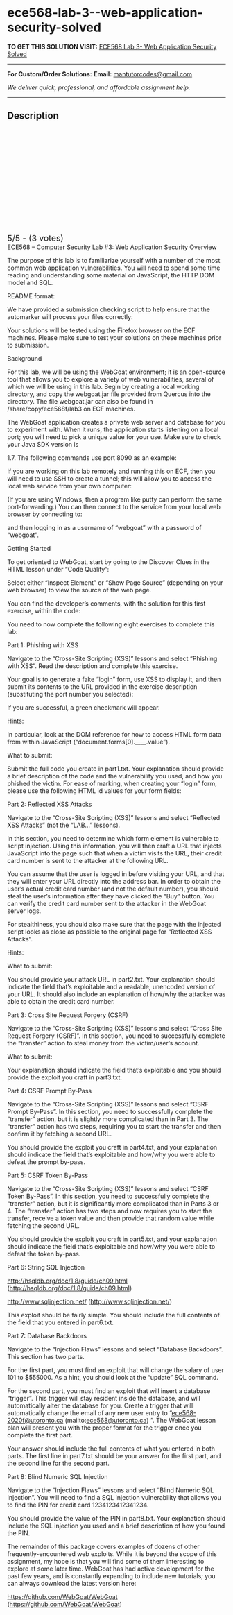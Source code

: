 # ece568-lab-3--web-application-security-solved
**TO GET THIS SOLUTION VISIT:** [ECE568 Lab 3- Web Application Security Solved](https://mantutor.com/product/ece568-lab-3-web-application-security-solved/)


---

**For Custom/Order Solutions:** **Email:** mantutorcodes@gmail.com  

*We deliver quick, professional, and affordable assignment help.*

---

<h2>Description</h2>



<div class="kk-star-ratings kksr-auto kksr-align-center kksr-valign-top" data-payload="{&quot;align&quot;:&quot;center&quot;,&quot;id&quot;:&quot;107313&quot;,&quot;slug&quot;:&quot;default&quot;,&quot;valign&quot;:&quot;top&quot;,&quot;ignore&quot;:&quot;&quot;,&quot;reference&quot;:&quot;auto&quot;,&quot;class&quot;:&quot;&quot;,&quot;count&quot;:&quot;3&quot;,&quot;legendonly&quot;:&quot;&quot;,&quot;readonly&quot;:&quot;&quot;,&quot;score&quot;:&quot;5&quot;,&quot;starsonly&quot;:&quot;&quot;,&quot;best&quot;:&quot;5&quot;,&quot;gap&quot;:&quot;4&quot;,&quot;greet&quot;:&quot;Rate this product&quot;,&quot;legend&quot;:&quot;5\/5 - (3 votes)&quot;,&quot;size&quot;:&quot;24&quot;,&quot;title&quot;:&quot;ECE568 Lab 3- Web Application Security Solved&quot;,&quot;width&quot;:&quot;138&quot;,&quot;_legend&quot;:&quot;{score}\/{best} - ({count} {votes})&quot;,&quot;font_factor&quot;:&quot;1.25&quot;}">

<div class="kksr-stars">

<div class="kksr-stars-inactive">
            <div class="kksr-star" data-star="1" style="padding-right: 4px">


<div class="kksr-icon" style="width: 24px; height: 24px;"></div>
        </div>
            <div class="kksr-star" data-star="2" style="padding-right: 4px">


<div class="kksr-icon" style="width: 24px; height: 24px;"></div>
        </div>
            <div class="kksr-star" data-star="3" style="padding-right: 4px">


<div class="kksr-icon" style="width: 24px; height: 24px;"></div>
        </div>
            <div class="kksr-star" data-star="4" style="padding-right: 4px">


<div class="kksr-icon" style="width: 24px; height: 24px;"></div>
        </div>
            <div class="kksr-star" data-star="5" style="padding-right: 4px">


<div class="kksr-icon" style="width: 24px; height: 24px;"></div>
        </div>
    </div>

<div class="kksr-stars-active" style="width: 138px;">
            <div class="kksr-star" style="padding-right: 4px">


<div class="kksr-icon" style="width: 24px; height: 24px;"></div>
        </div>
            <div class="kksr-star" style="padding-right: 4px">


<div class="kksr-icon" style="width: 24px; height: 24px;"></div>
        </div>
            <div class="kksr-star" style="padding-right: 4px">


<div class="kksr-icon" style="width: 24px; height: 24px;"></div>
        </div>
            <div class="kksr-star" style="padding-right: 4px">


<div class="kksr-icon" style="width: 24px; height: 24px;"></div>
        </div>
            <div class="kksr-star" style="padding-right: 4px">


<div class="kksr-icon" style="width: 24px; height: 24px;"></div>
        </div>
    </div>
</div>


<div class="kksr-legend" style="font-size: 19.2px;">
            5/5 - (3 votes)    </div>
    </div>
ECE568 – Computer Security Lab #3: Web Application Security Overview

The purpose of this lab is to familiarize yourself with a number of the most common web application vulnerabilities. You will need to spend some time reading and understanding some material on JavaScript, the HTTP DOM model and SQL.

README format:

We have provided a submission checking script to help ensure that the automarker will process your files correctly:

Your solutions will be tested using the Firefox browser on the ECF machines. Please make sure to test your solutions on these machines prior to submission.

Background

For this lab, we will be using the WebGoat environment; it is an open-source tool that allows you to explore a variety of web vulnerabilities, several of which we will be using in this lab. Begin by creating a local working directory, and copy the webgoat.jar file provided from Quercus into the directory. The file webgoat.jar can also be found in /share/copy/ece568f/lab3 on ECF machines.

The WebGoat application creates a private web server and database for you to experiment with. When it runs, the application starts listening on a local port; you will need to pick a unique value for your use. Make sure to check your Java SDK version is

1.7. The following commands use port 8090 as an example:

If you are working on this lab remotely and running this on ECF, then you will need to use SSH to create a tunnel; this will allow you to access the local web service from your own computer:

(If you are using Windows, then a program like putty can perform the same port-forwarding.) You can then connect to the service from your local web browser by connecting to:

and then logging in as a username of “webgoat” with a password of “webgoat”.

Getting Started

To get oriented to WebGoat, start by going to the Discover Clues in the HTML lesson under “Code Quality”:

Select either “Inspect Element” or “Show Page Source” (depending on your web browser) to view the source of the web page.

You can find the developer’s comments, with the solution for this first exercise, within the code:

You need to now complete the following eight exercises to complete this lab:

Part 1: Phishing with XSS

Navigate to the “Cross-Site Scripting (XSS)” lessons and select “Phishing with XSS”. Read the description and complete this exercise.

Your goal is to generate a fake “login” form, use XSS to display it, and then submit its contents to the URL provided in the exercise description (substituting the port number you selected):

If you are successful, a green checkmark will appear.

Hints:

In particular, look at the DOM reference for how to access HTML form data from within JavaScript (“document.forms[0].____.value”).

What to submit:

Submit the full code you create in part1.txt. Your explanation should provide a brief description of the code and the vulnerability you used, and how you phished the victim. For ease of marking, when creating your “login” form, please use the following HTML id values for your form fields:

Part 2: Reflected XSS Attacks

Navigate to the “Cross-Site Scripting (XSS)” lessons and select “Reflected XSS Attacks” (not the “LAB…” lessons).

In this section, you need to determine which form element is vulnerable to script injection. Using this information, you will then craft a URL that injects JavaScript into the page such that when a victim visits the URL, their credit card number is sent to the attacker at the following URL.

You can assume that the user is logged in before visiting your URL, and that they will enter your URL directly into the address bar. In order to obtain the user’s actual credit card number (and not the default number), you should steal the user’s information after they have clicked the “Buy” button. You can verify the credit card number sent to the attacker in the WebGoat server logs.

For stealthiness, you should also make sure that the page with the injected script looks as close as possible to the original page for “Reflected XSS Attacks”.

Hints:

What to submit:

You should provide your attack URL in part2.txt. Your explanation should indicate the field that’s exploitable and a readable, unencoded version of your URL. It should also include an explanation of how/why the attacker was able to obtain the credit card number.

Part 3: Cross Site Request Forgery (CSRF)

Navigate to the “Cross-Site Scripting (XSS)” lessons and select “Cross Site Request Forgery (CSRF)”. In this section, you need to successfully complete the “transfer” action to steal money from the victim/user’s account.

What to submit:

Your explanation should indicate the field that’s exploitable and you should provide the exploit you craft in part3.txt.

Part 4: CSRF Prompt By-Pass

Navigate to the “Cross-Site Scripting (XSS)” lessons and select “CSRF Prompt By-Pass”. In this section, you need to successfully complete the “transfer” action, but it is slightly more complicated than in Part 3. The “transfer” action has two steps, requiring you to start the transfer and then confirm it by fetching a second URL.

You should provide the exploit you craft in part4.txt, and your explanation should indicate the field that’s exploitable and how/why you were able to defeat the prompt by-pass.

Part 5: CSRF Token By-Pass

Navigate to the “Cross-Site Scripting (XSS)” lessons and select “CSRF Token By-Pass”. In this section, you need to successfully complete the “transfer” action, but it is significantly more complicated than in Parts 3 or 4. The “transfer” action has two steps and now requires you to start the transfer, receive a token value and then provide that random value while fetching the second URL.

You should provide the exploit you craft in part5.txt, and your explanation should indicate the field that’s exploitable and how/why you were able to defeat the token by-pass.

Part 6: String SQL Injection

http://hsqldb.org/doc/1.8/guide/ch09.html (http://hsqldb.org/doc/1.8/guide/ch09.html)

http://www.sqlinjection.net/ (http://www.sqlinjection.net/)

This exploit should be fairly simple. You should include the full contents of the field that you entered in part6.txt.

Part 7: Database Backdoors

Navigate to the “Injection Flaws” lessons and select “Database Backdoors”. This section has two parts.

For the first part, you must find an exploit that will change the salary of user 101 to $555000. As a hint, you should look at the “update” SQL command.

For the second part, you must find an exploit that will insert a database “trigger”. This trigger will stay resident inside the database, and will automatically alter the database for you. Create a trigger that will automatically change the email of any new user entry to “ece568-2020f@utoronto.ca (mailto:ece568@utoronto.ca) ”. The WebGoat lesson plan will present you with the proper format for the trigger once you complete the first part.

Your answer should include the full contents of what you entered in both parts. The first line in part7.txt should be your answer for the first part, and the second line for the second part.

Part 8: Blind Numeric SQL Injection

Navigate to the “Injection Flaws” lessons and select “Blind Numeric SQL Injection”. You will need to find a SQL injection vulnerability that allows you to find the PIN for credit card 1234123412341234.

You should provide the value of the PIN in part8.txt. Your explanation should include the SQL injection you used and a brief description of how you found the PIN.

The remainder of this package covers examples of dozens of other frequently-encountered web exploits. While it is beyond the scope of this assignment, my hope is that you will find some of them interesting to explore at some later time. WebGoat has had active development for the past few years, and is constantly expanding to include new tutorials; you can always download the latest version here:

https://github.com/WebGoat/WebGoat (https://github.com/WebGoat/WebGoat)
